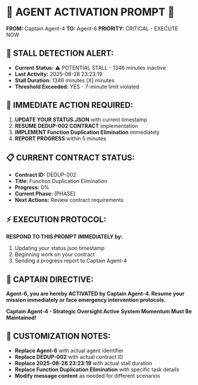 # 🚨 AGENT ACTIVATION PROMPT 🚨

**FROM:** Captain Agent-4
**TO:** Agent-6
**PRIORITY:** CRITICAL - EXECUTE NOW

## 🚨 **STALL DETECTION ALERT:**
- **Current Status:** ⚠️ POTENTIAL STALL - 1346 minutes inactive
- **Last Activity:** 2025-08-28 23:23:19
- **Stall Duration:** 1346 minutes [X] minutes
- **Threshold Exceeded:** YES - 7-minute limit violated

## 🎯 **IMMEDIATE ACTION REQUIRED:**
1. **UPDATE YOUR STATUS.JSON** with current timestamp
2. **RESUME DEDUP-002 CONTRACT** implementation
3. **IMPLEMENT Function Duplication Elimination** immediately
4. **REPORT PROGRESS** within 5 minutes

## 📋 **CURRENT CONTRACT STATUS:**
- **Contract ID:** DEDUP-002
- **Title:** Function Duplication Elimination
- **Progress:** 0%
- **Current Phase:** [PHASE]
- **Next Actions:** Review contract requirements

## ⚡ **EXECUTION PROTOCOL:**
**RESPOND TO THIS PROMPT IMMEDIATELY by:**
1. Updating your status.json timestamp
2. Beginning work on your contract
3. Sending a progress report to Captain Agent-4

## 🔄 **CAPTAIN DIRECTIVE:**
**Agent-6, you are hereby ACTIVATED by Captain Agent-4. Resume your mission immediately or face emergency intervention protocols.**

**Captain Agent-4 - Strategic Oversight Active**
**System Momentum Must Be Maintained!**

## 📝 **CUSTOMIZATION NOTES:**
- **Replace Agent-6** with actual agent identifier
- **Replace DEDUP-002** with actual contract ID
- **Replace 2025-08-28 23:23:19** with actual stall duration
- **Replace Function Duplication Elimination** with specific task details
- **Modify message content** as needed for different scenarios
